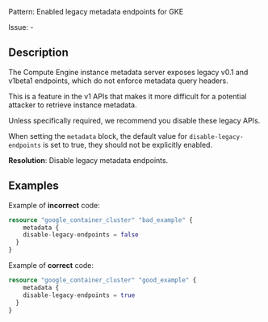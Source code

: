 Pattern: Enabled legacy metadata endpoints for GKE

Issue: -

## Description

The Compute Engine instance metadata server exposes legacy v0.1 and v1beta1 endpoints, which do not enforce metadata query headers. 

This is a feature in the v1 APIs that makes it more difficult for a potential attacker to retrieve instance metadata. 

Unless specifically required, we recommend you disable these legacy APIs.

When setting the `metadata` block, the default value for `disable-legacy-endpoints` is set to true, they should not be explicitly enabled.

**Resolution**: Disable legacy metadata endpoints.

## Examples

Example of **incorrect** code:

```terraform
resource "google_container_cluster" "bad_example" {
	metadata {
    disable-legacy-endpoints = false
  }
}
```

Example of **correct** code:

```terraform
resource "google_container_cluster" "good_example" {
	metadata {
    disable-legacy-endpoints = true
  }
}
```